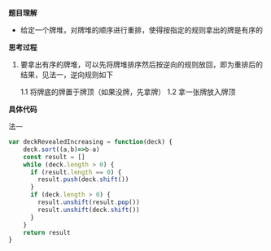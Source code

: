 **题目理解**

- 给定一个牌堆，对牌堆的顺序进行重排，使得按指定的规则拿出的牌是有序的

**思考过程**

1. 要拿出有序的牌堆，可以先将牌堆排序然后按逆向的规则放回，即为重排后的结果，见法一，逆向规则如下

    1.1 将牌底的牌置于牌顶（如果没牌，先拿牌）
    1.2 拿一张牌放入牌顶

**具体代码**

法一
```javascript
var deckRevealedIncreasing = function(deck) {
    deck.sort((a,b)=>b-a)
    const result = []
    while (deck.length > 0) {
      if (result.length == 0) {
        result.push(deck.shift())
      }
      if (deck.length > 0) {
        result.unshift(result.pop())
        result.unshift(deck.shift())
      }
    }
    return result
}
```

